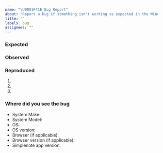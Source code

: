 ```yaml
---
name: "\U0001F41E Bug Report"
about: "Report a bug if something isn't working as expected in the Windows, Linux, or Web Simplenote app."
title: ""
labels: bug
assignees: ""
---
```


<!-- IMPORTANT NOTE: Do not share any private information here. GitHub issues are public, including any screenshots or files uploaded to this issue. For assistance troubleshooting account-related questions, please contact us at support@simplenote.com. -->

<!-- Please, be as descriptive as possible.  Issues lacking detail, or for any other reason than to report a bug, may be closed without action. -->

### Expected
<!-- ***(Required)*** Add a concise description of what you expected. -->

### Observed
<!-- ***(Required)*** Add a concise description of what you observed. -->

### Reproduced
<!--
***(Required)*** If you cannot reproduce this bug consistently, please elaborate.  List the steps to reproduce the behavior.  For example: 
1. Go to...
2. Click on...
3. See error...
-->

1.
2.
3.

<!-- ***(Optional)*** If applicable, add screenshots, animations, or videos to help illustrate your problem. -->

### Where did you see the bug
<!-- ***(Required)*** -->
- System Make:
- System Model:
- OS:
- OS version: 
- Browser (if applicable): 
- Browser version (if applicable): 
- Simplenote app version: 
